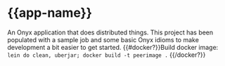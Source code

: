 # {{app-name}}

An Onyx application that does distributed things. This project has been
populated with a sample job and some basic Onyx idioms to make development
a bit easier to get started.
{{#docker?}}Build docker image: `lein do clean, uberjar; docker build -t peerimage .` {{/docker?}}
